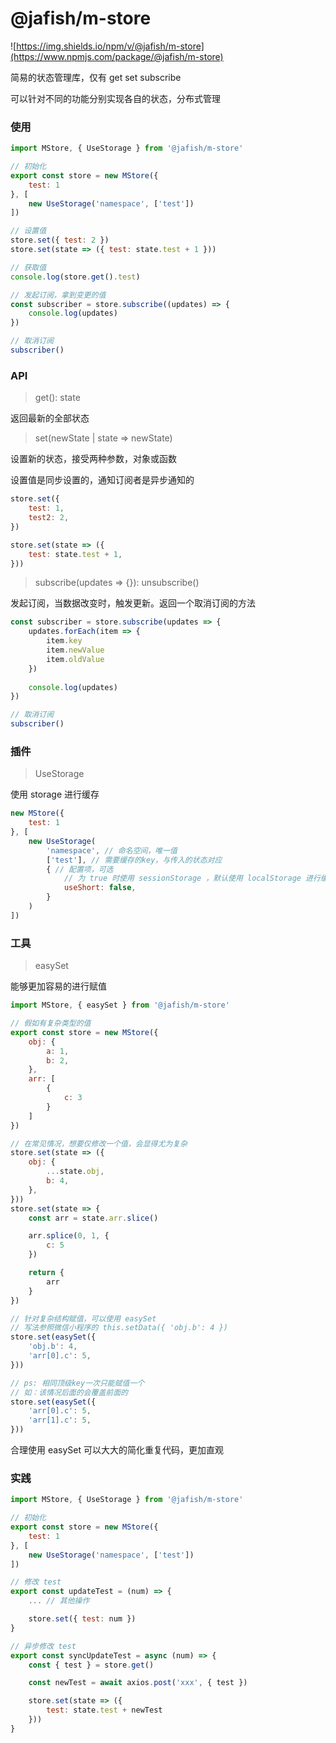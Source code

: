 # @jafish/m-store

![https://img.shields.io/npm/v/@jafish/m-store](https://www.npmjs.com/package/@jafish/m-store)

简易的状态管理库，仅有 get set subscribe

可以针对不同的功能分别实现各自的状态，分布式管理

### 使用

```javascript
import MStore, { UseStorage } from '@jafish/m-store'

// 初始化
export const store = new MStore({
    test: 1
}, [
    new UseStorage('namespace', ['test'])
])

// 设置值
store.set({ test: 2 })
store.set(state => ({ test: state.test + 1 }))

// 获取值
console.log(store.get().test)

// 发起订阅，拿到变更的值
const subscriber = store.subscribe((updates) => {
    console.log(updates)
})

// 取消订阅
subscriber()
```

### API

> get(): state

返回最新的全部状态

> set(newState | state => newState)

设置新的状态，接受两种参数，对象或函数

设置值是同步设置的，通知订阅者是异步通知的

```javascript
store.set({ 
    test: 1,
    test2: 2,
})

store.set(state => ({
    test: state.test + 1,
}))
```

> subscribe(updates => {}): unsubscribe()

发起订阅，当数据改变时，触发更新。返回一个取消订阅的方法

```javascript
const subscriber = store.subscribe(updates => {
    updates.forEach(item => {
        item.key
        item.newValue
        item.oldValue
    })
    
    console.log(updates)
})

// 取消订阅
subscriber()
```

### 插件

> UseStorage

使用 storage 进行缓存

```javascript
new MStore({
    test: 1
}, [
    new UseStorage(
        'namespace', // 命名空间，唯一值 
        ['test'], // 需要缓存的key，与传入的状态对应
        { // 配置项，可选
            // 为 true 时使用 sessionStorage ，默认使用 localStorage 进行缓存
            useShort: false, 
        }
    )
])
```

### 工具

> easySet

能够更加容易的进行赋值

```javascript
import MStore, { easySet } from '@jafish/m-store'

// 假如有复杂类型的值
export const store = new MStore({
    obj: {
        a: 1,
        b: 2,
    },
    arr: [
        {
            c: 3
        }
    ]
})

// 在常见情况，想要仅修改一个值，会显得尤为复杂
store.set(state => ({
    obj: {
        ...state.obj,
        b: 4,
    },
}))
store.set(state => {
    const arr = state.arr.slice()

    arr.splice(0, 1, {
        c: 5
    })

    return {
        arr
    }
})

// 针对复杂结构赋值，可以使用 easySet
// 写法参照微信小程序的 this.setData({ 'obj.b': 4 })
store.set(easySet({
    'obj.b': 4,
    'arr[0].c': 5,
}))

// ps: 相同顶级key一次只能赋值一个
// 如：该情况后面的会覆盖前面的
store.set(easySet({
    'arr[0].c': 5,
    'arr[1].c': 5,
}))
```

合理使用 easySet 可以大大的简化重复代码，更加直观

### 实践

```javascript
import MStore, { UseStorage } from '@jafish/m-store'

// 初始化
export const store = new MStore({
    test: 1
}, [
    new UseStorage('namespace', ['test'])
])

// 修改 test
export const updateTest = (num) => {
    ... // 其他操作

    store.set({ test: num })
} 

// 异步修改 test
export const syncUpdateTest = async (num) => {
    const { test } = store.get()

    const newTest = await axios.post('xxx', { test })

    store.set(state => ({
        test: state.test + newTest
    }))
}
```


